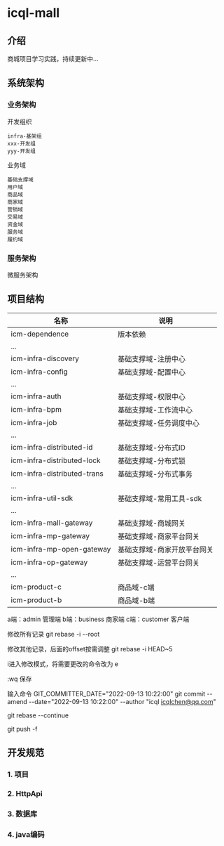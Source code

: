 # icql-mall

## 介绍

商城项目学习实践，持续更新中...

## 系统架构

### 业务架构

开发组织

```
infra-基架组
xxx-开发组
yyy-开发组
```

业务域

```
基础支撑域
用户域
商品域
商家域
营销域
交易域
资金域
服务域
履约域
```

### 服务架构

微服务架构

## 项目结构

| 名称                          | 说明             | 
|-----------------------------|----------------|
| icm-dependence              | 版本依赖           |
| ...                         |                |
| icm-infra-discovery         | 基础支撑域-注册中心     |
| icm-infra-config            | 基础支撑域-配置中心     |
| ...                         |                |
| icm-infra-auth              | 基础支撑域-权限中心     |
| icm-infra-bpm               | 基础支撑域-工作流中心    |
| icm-infra-job               | 基础支撑域-任务调度中心   |
| ...                         |                |
| icm-infra-distributed-id    | 基础支撑域-分布式ID    |
| icm-infra-distributed-lock  | 基础支撑域-分布式锁     |
| icm-infra-distributed-trans | 基础支撑域-分布式事务    |
| ...                         |                |
| icm-infra-util-sdk          | 基础支撑域-常用工具-sdk |
| ...                         |                |
| icm-infra-mall-gateway      | 基础支撑域-商城网关     |
| icm-infra-mp-gateway        | 基础支撑域-商家平台网关   |
| icm-infra-mp-open-gateway   | 基础支撑域-商家开放平台网关 |
| icm-infra-op-gateway        | 基础支撑域-运营平台网关   |
| ...                         |                |
| icm-product-c               | 商品域-c端         |
| icm-product-b               | 商品域-b端         |

a端：admin 管理端
b端：business 商家端
c端：customer 客户端


修改所有记录
git rebase -i --root

修改其他记录，后面的offset按需调整
git rebase -i HEAD~5

i进入修改模式，将需要更改的命令改为 e

:wq 保存

输入命令 
GIT_COMMITTER_DATE="2022-09-13 10:22:00" git commit --amend --date="2022-09-13 10:22:00"  --author "icql <icqlchen@qq.com>"

git rebase --continue

git push -f

## 开发规范

### 1. 项目

### 2. HttpApi

### 3. 数据库

### 4. java编码
